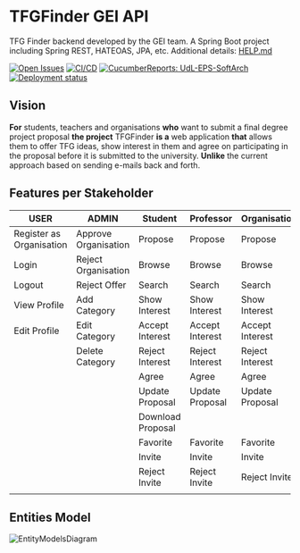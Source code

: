 # TFGFinder GEI API

TFG Finder backend developed by the GEI team. A Spring Boot project including Spring REST, HATEOAS, JPA, etc. Additional details: [HELP.md](HELP.md)

[![Open Issues](https://img.shields.io/github/issues-raw/UdL-EPS-SoftArch/tfgfinder-gei-api?logo=github)](https://github.com/orgs/UdL-EPS-SoftArch/projects/23)
[![CI/CD](https://github.com/UdL-EPS-SoftArch/tfgfinder-gei-api/actions/workflows/ci-cd.yml/badge.svg)](https://github.com/UdL-EPS-SoftArch/tfgfinder-gei-api/actions)
[![CucumberReports: UdL-EPS-SoftArch](https://messages.cucumber.io/api/report-collections/faed8ca5-e474-4a1a-a72a-b8e2a2cd69f0/badge)](https://reports.cucumber.io/report-collections/faed8ca5-e474-4a1a-a72a-b8e2a2cd69f0)
[![Deployment status](https://img.shields.io/uptimerobot/status/m798592923-a2564376b6f4260b53e3463f)](https://tfgfinder-gei-api.fly.dev/users)

## Vision

**For** students, teachers and organisations **who** want to submit a final degree project proposal
**the project** TFGFinder **is a** web application
**that** allows them to offer TFG ideas, show interest in them and agree on participating in the proposal before it is submitted to the university.
**Unlike** the current approach based on sending e-mails back and forth.

## Features per Stakeholder

| USER                     | ADMIN                | Student           | Professor       | Organisation    |
|--------------------------|----------------------|-------------------|-----------------|-----------------|
| Register as Organisation | Approve Organisation | Propose           | Propose         | Propose         |
| Login                    | Reject Organisation  | Browse            | Browse          | Browse          |
| Logout                   | Reject Offer         | Search            | Search          | Search          |
| View Profile             | Add Category         | Show Interest     | Show Interest   | Show Interest   |
| Edit Profile             | Edit Category        | Accept Interest   | Accept Interest | Accept Interest |
|                          | Delete Category      | Reject Interest   | Reject Interest | Reject Interest |
|                          |                      | Agree             | Agree           | Agree           |
|                          |                      | Update Proposal   | Update Proposal | Update Proposal |
|                          |                      | Download Proposal |                 |                 |
|                          |                      | Favorite          | Favorite        | Favorite        |
|                          |                      | Invite            | Invite          | Invite          |
|                          |                      | Reject Invite     | Reject Invite   | Reject Invite   |
|                          |                      |                   |                 |                 |

## Entities Model

![EntityModelsDiagram](https://www.plantuml.com/plantuml/svg/5Sqn3i8m3030dLV00rBlJ6Ne1X9InGD2x3IM4YUo7V5zOBhnLlEeFbizNLXIdKXJwxcu3xi2QFmi1tkPxscagOkJ-99wWnVUm_RSmzwptpGLy7na5YGD1t68Wq4f6nIAQD0Y2spYx4psw4Xr6Vzp9S6VNm00?v1)

